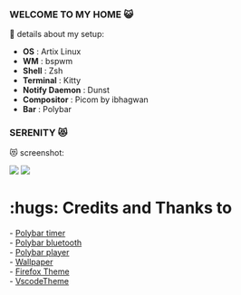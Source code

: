 ### WELCOME TO MY HOME :smiley_cat:

:see_no_evil: details about my setup:

- **OS**                           : Artix Linux
- **WM**                           : bspwm
- **Shell**                        : Zsh
- **Terminal**                     : Kitty
- **Notify Daemon**                : Dunst
- **Compositor**                   : Picom by ibhagwan
- **Bar**                          : Polybar

### SERENITY :heart_eyes_cat:

:heart_eyes_cat: screenshot: 

<img src="https://raw.githubusercontent.com/r3wind29/my-home/main/Serenity/Screenshot%20/serenity-01.png">

<img src="https://raw.githubusercontent.com/r3wind29/my-home/main/Serenity/Screenshot%20/serenity-03.png">


<h1>:hugs: Credits and Thanks to</h1>
- <a href="https://github.com/jbirnick/polybar-timer" target="_blank">Polybar timer</a><br />
- <a href="https://github.com/ecceman/bt-stat" target="_blank">Polybar bluetooth</a><br />
- <a href="https://github.com/PrayagS/polybar-spotify" target="_blank">Polybar player</a><br />
- <a href="https://www.reddit.com/r/Moescape/" target="_blank">Wallpaper</a><br />
- <a href="https://github.com/MiguelRAvila/SimplerentFox" target="_blank">Firefox Theme</a><br />
- <a href="https://marketplace.visualstudio.com/items?itemName=ftsamoyed.theme-pink-cat-boo target="_blank">VscodeTheme</a>
